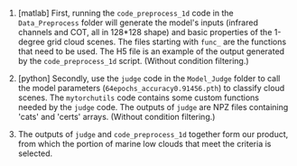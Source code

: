 1. [matlab]
   First, running the `code_preprocess_1d` code in the `Data_Preprocess` folder will generate the model's inputs (infrared channels and COT, all in 128*128 shape) and basic properties of the 1-degree grid cloud scenes. 
   The files starting with `func_` are the functions that need to be used.
   The H5 file is an example of the output generated by the `code_preprocess_1d` script. (Without condition filtering.)
   

2. [python]
   Secondly, use the `judge` code in the `Model_Judge` folder to call the model parameters (`64epochs_accuracy0.91456.pth`) to classify cloud scenes.
   The `mytorchutils` code contains some custom functions needed by the `judge` code.
   The outputs of `judge` are NPZ files containing 'cats' and 'certs' arrays. (Without condition filtering.)

3. The outputs of `judge` and `code_preprocess_1d` together form our product, from which the portion of marine low clouds that meet the criteria is selected.
